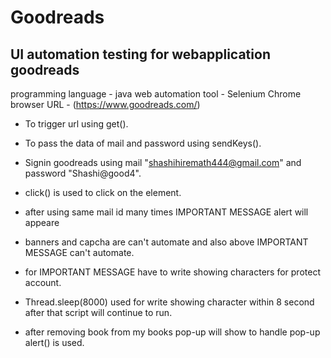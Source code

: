 # Goodreads
## UI automation testing for webapplication goodreads
programming language - java
web automation tool - Selenium
Chrome browser
URL - (https://www.goodreads.com/)

- To trigger url using get().
- To pass the data of mail and password using sendKeys().
- Signin goodreads using mail "shashihiremath444@gmail.com" and password "Shashi@good4".
- click() is used to click on the element.

- after using same mail id many times IMPORTANT MESSAGE alert will appeare
- banners and capcha are can't automate and also above IMPORTANT MESSAGE can't automate.
- for IMPORTANT MESSAGE have to write showing characters for protect account.
- Thread.sleep(8000) used for write showing character within 8 second after that script will continue to run.
- after removing book from my books pop-up will show to handle pop-up alert() is used.
